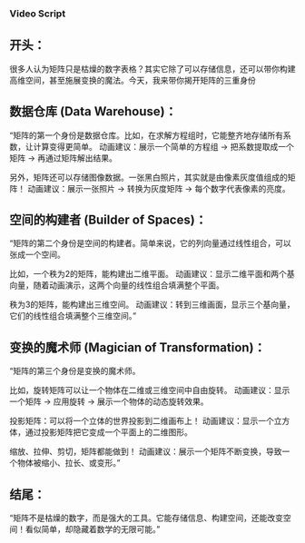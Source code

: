 ### Video Script

## 开头：

很多人认为矩阵只是枯燥的数字表格？其实它除了可以存储信息，还可以带你构建高维空间，甚至施展变换的魔法。今天，我来带你揭开矩阵的三重身份

## 数据仓库 (Data Warehouse)：

“矩阵的第一个身份是数据仓库。比如，在求解方程组时，它能整齐地存储所有系数，让计算变得更简单。
 动画建议：展示一个简单的方程组 → 把系数提取成一个矩阵 → 再通过矩阵解出结果。

另外，矩阵还可以存储图像数据。一张黑白照片，其实就是由像素灰度值组成的矩阵！
 动画建议：展示一张照片 → 转换为灰度矩阵 → 每个数字代表像素的亮度。

## 空间的构建者 (Builder of Spaces)：

“矩阵的第二个身份是空间的构建者。简单来说，它的列向量通过线性组合，可以张成一个空间。

比如，一个秩为2的矩阵，能构建出二维平面。
 动画建议：显示二维平面和两个基向量，随着动画演示，这两个向量的线性组合填满整个平面。

秩为3的矩阵，能构建出三维空间。
 动画建议：转到三维画面，显示三个基向量，它们的线性组合填满整个三维空间。”

## 变换的魔术师 (Magician of Transformation)：

“矩阵的第三个身份是变换的魔术师。

比如，旋转矩阵可以让一个物体在二维或三维空间中自由旋转。
 动画建议：显示一个矩阵 → 应用旋转 → 展示一个物体的动态旋转效果。

投影矩阵：可以将一个立体的世界投影到二维画布上！
 动画建议：显示一个立方体，通过投影矩阵把它变成一个平面上的二维图形。

缩放、拉伸、剪切，矩阵都能做到！
 动画建议：展示一个矩阵不断变换，导致一个物体被缩小、拉长、或变形。”

## 结尾：

“矩阵不是枯燥的数字，而是强大的工具。它能存储信息、构建空间，还能改变空间！看似简单，却隐藏着数学的无限可能。”